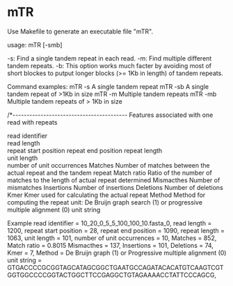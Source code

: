# mTR
Use Makefile to generate an executable file "mTR".

usage:   mTR [-smb] <fasta file> 

-s: Find a single tandem repeat in each read. 
-m: Find multiple different tandem repeats.
-b: This option works much facter by avoiding most of short blockes to putput longer blocks (>= 1Kb in length) of tandem repeats.

Command examples:
mTR -s      A single tandem repeat
mTR -sb    A single tandem repeat of >1Kb in size
mTR -m     Multiple tandem repeats
mTR -mb   Multiple tandem repeats of > 1Kb in size

/*-----------------------------------------
Features associated with one read with repeats

read identifier        
read length   
repeat start position
repeat end position 
repeat length      
unit length    
number of unit occurrences 
Matches        Number of matches between the actual repeat and the tandem repeat
Match ratio   Ratio of the number of matches to the length of actual repeat determined
Mismacthes  Number of mismatches
Insertions      Number of insertions
Deletions       Number of deletions
Kmer             Kmer used for calculating the actual repeat
Method         Method for computing the repeat unit: De Bruijn graph search (1) or progressive multiple alignment (0)
unit string


Example
read identifier = 10_20_0_5_5_100_100_10.fasta_0,
read length = 1200,
repeat start position = 28,
repeat end position  = 1090,
repeat length = 1063,
unit length = 101,
number of unit occurrences = 10,
Matches  = 852,
Match ratio = 0.8015
Mismacthes = 137,
Insertions  = 101,
Deletions  = 74,
Kmer  = 7,
Method   = De Bruijn graph (1) or Progressive multiple alignment (0)
unit string = GTGACCCCGCGGTAGCATAGCGGCTGAATGCCAGATACACATGTCAAGTCGTGGTGGCCCCGGTACTGGCTTCCGAGGCTGTAGAAAACCTATTCCCAGCG,



